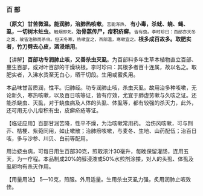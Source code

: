 ### 百 部

**〔原文〕甘苦微温。能润肺，治肺热咳嗽**。<small>苦能泻热，</small> **有小毒，杀蚘、蛲、蝇、虱，一切树木蛀虫**。<small>触烟即死。</small>**治骨蒸传尸，疳积疥癣**。<small>皆有虫。李时珍曰：百部亦天冬之类，故皆治肺而杀虫。但天冬寒，热嗽宜之，百部温，寒嗽宜之。</small>**根多成百故多。取肥实者，竹刀劈去心皮，酒浸焙用**。

【讲解】**百部功专润肺止咳，又善杀虫灭虱**。为百部料多年生草本植物直立百部、蔓生百部，或对叶百部的干燥块根。李时珍曰：其根多者百十连属，故以名之。取肥实者，入沸水烫至无白心，晒干切段。生用或蜜炙用。	

本品味甘苦质润，性平。归肺经。功专润肺止咳，杀虫灭虱。故用治多种咳嗽，无论新久，寒热咳嗽，以及百日咳等证，皆有疗效，尤宜于肺虚劳嗽与久咳之证。还能杀蛲虫、灭虱，对于蛲虫病及人体的头虱、体虱等，都有较强的杀灭力，此外，还可用无小儿疳积有虫，皮癣疥疮等证。

【临证应用】百部甘润苦降，性平不燥，为治咳嗽常用药。 治伤风咳嗽，可与荆芥、桔梗、紫菀同用，如止嗽散；治肺痨咳嗽，与麦冬、生地、山药配伍；治百日咳，多与沙参、川贝、白前等配用。

用治蛲虫病，可每日用生百部30克，煎取浓汁30毫升，每晚保留灌肠，连用五天，为一疗程。本品制成20%的醇浸液或50%水煎剂涂搽，对人的头虱、体虱及虱卵均有杀灭作用。

【用量用法】 5—10克，煎服。外用适量。生用杀虫灭虱力强，炙用润肺止咳效佳。
